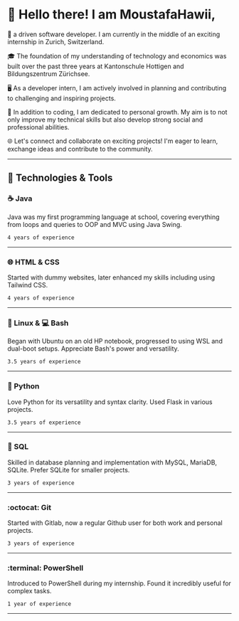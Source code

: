 
#  :city_sunrise: Hello there! I am MoustafaHawii,

:wave: a driven software developer. I am currently in the middle of an exciting internship in Zurich, Switzerland. 

:mortar_board: The foundation of my understanding of technology and economics was built over the past three years at Kantonschule Hottigen and Bildungszentrum Zürichsee.

:desktop_computer: As a developer intern, I am actively involved in planning and contributing to challenging and inspiring projects. 

:rocket: In addition to coding, I am dedicated to personal growth. My aim is to not only improve my technical skills but also develop strong social and professional abilities. 

:globe_with_meridians: Let's connect and collaborate on exciting projects! I'm eager to learn, exchange ideas and contribute to the community.

---
## :toolbox: Technologies & Tools

### :coffee: Java 
<p>Java was my first programming language at school, covering everything from loops and queries to OOP and MVC using Java Swing.</p>

`4 years of experience`

---

### :globe_with_meridians: HTML & CSS 
<p>Started with dummy websites, later enhanced my skills including using Tailwind CSS.</p>

`4 years of experience`

---

### :penguin: Linux & :computer: Bash 
<p>Began with Ubuntu on an old HP notebook, progressed to using WSL and dual-boot setups. Appreciate Bash's power and versatility.</p>

`3.5 years of experience`

---

### :snake: Python 
<p>Love Python for its versatility and syntax clarity. Used Flask in various projects.</p>

`3.5 years of experience`

---

### :floppy_disk: SQL 
<p>Skilled in database planning and implementation with MySQL, MariaDB, SQLite. Prefer SQLite for smaller projects.</p>

`3 years of experience`

---

### :octocat: Git 
<p>Started with Gitlab, now a regular Github user for both work and personal projects.</p>

`3 years of experience`

---

### :terminal: PowerShell 
<p>Introduced to PowerShell during my internship. Found it incredibly useful for complex tasks.</p>

`1 year of experience`

---
